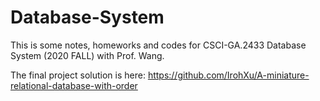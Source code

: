 # Database-System
This is some notes, homeworks and codes for CSCI-GA.2433 Database System (2020 FALL) with Prof. Wang.  

The final project solution is here: https://github.com/IrohXu/A-miniature-relational-database-with-order  
